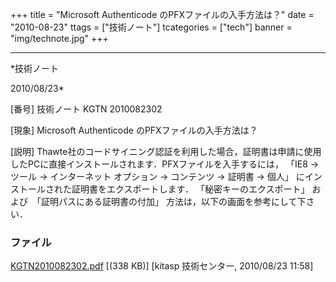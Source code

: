 ﻿+++
title = "Microsoft Authenticode のPFXファイルの入手方法は？"
date = "2010-08-23"
ttags = ["技術ノート"]
tcategories = ["tech"]
banner = "img/technote.jpg"
+++

-----------------------------------------------------------------------------------------------------------------------------

*技術ノート

2010/08/23*


[番号]
技術ノート KGTN 2010082302

[現象]
Microsoft Authenticode のPFXファイルの入手方法は？

[説明]
Thawte社のコードサイニング認証を利用した場合，証明書は申請に使用したPCに直接インストールされます．PFXファイルを入手するには，
「IE8 → ツール → インターネット オプション → コンテンツ → 証明書 →
個人」 にインストールされた証明書をエクスポートします．
「秘密キーのエクスポート」 および　「証明パスにある証明書の付加」
方法は，以下の画面を参考にして下さい．


### ファイル

 
 


[KGTN2010082302.pdf](http://techreport.kitasp.net/attachments/download/287/KGTN2010082302.pdf)
 [(338 KB)] [kitasp 技術センター, 2010/08/23
11:58]


 


 

